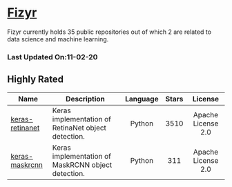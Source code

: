 # [Fizyr](https://github.com/fizyr)

Fizyr currently holds 35 public repositories out of which 2 are related to data science and machine learning.

 ### Last Updated On:11-02-20

## Highly Rated

| Name | Description | Language | Stars | License |
| ---- | ----------- | :--------: | :-----: | :-------: |
 | [keras-retinanet](https://github.com/fizyr/keras-retinanet) | Keras implementation of RetinaNet object detection. | Python | 3510 | Apache License 2.0 |
| [keras-maskrcnn](https://github.com/fizyr/keras-maskrcnn) | Keras implementation of MaskRCNN object detection. | Python | 311 | Apache License 2.0 |
